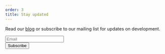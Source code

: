 ```yaml
---
order: 3
title: Stay updated
---
```


Read our [blog](/blog) or subscribe to our mailing list for updates on development.

<form
  class="frontpage-form"
  action="https://tinyletter.com/Wobbly"
  method="post"
  target="popupwindow"
  onsubmit="window.open('https://tinyletter.com/Wobbly', 'popupwindow', 'scrollbars=yes,width=800,height=600');return true"
>
  <div class="input-group mb-3">
    <input type="text" class="form-control" placeholder="Email" aria-label="Email" aria-describedby="button-addon2">
    <div class="input-group-append">
      <button class="btn btn-dark" type="submit" id="button-addon2">Subscribe</button>
    </div>
  </div>
</form>
